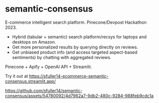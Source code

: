 # semantic-consensus
E-commerce intelligent search platform. Pinecone/Devpost Hackathon 2023.

* Hybrid (tabular + semantic) search platform/recsys for laptops and desktops on Amazon.
* Get more personalized results by querying directly on reviews. 
* Get unbiased product info (and access targeted aspect-based sentiments) by chatting with aggregated reviews.

Pinecone + Apify + OpenAI API + Streamlit.

Try it out at https://sfuller14-ecommerce-semantic-consensus.streamlit.app/

https://github.com/sfuller14/semantic-consensus/assets/54780092/4d7962a7-9db2-480c-9284-988feb9cdc1a
